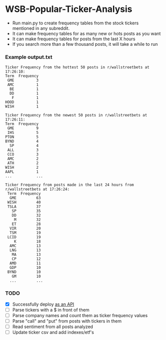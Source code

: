 # WSB-Popular-Ticker-Analysis
- Run main.py to create frequency tables from the stock tickers mentioned in any subreddit.
- It can make frequency tables for as many new or hots posts as you want
- It can make frequency tables for posts from the last X hours 
- If you search more than a few thousand posts, it will take a while to run

### Example output.txt
```
Ticker Frequency from the hottest 50 posts in r/wallstreetbets at 17:26:10:
Term  Frequency
 GME          3
 AMC          1
  BE          1
  DD          1
   F          1
HOOD          1
WISH          1 
```

```
Ticker Frequency from the newest 50 posts in r/wallstreetbets at 17:26:11:
Term  Frequency
 GME          9
 IHS          5
PTON          5
BYND          4
  SP          4
 ALL          3
 CCO          3
 AMC          2
 ATH          2
WISH          2
AAPL          1
...           ...
```

```
Ticker Frequency from posts made in the last 24 hours from r/wallstreetbets at 17:26:24:
 Term  Frequency
  GME         63
 WISH         40
 TSLA         37
   SP         35
   DD         32
    M         32
   ET         28
  VIR         20
  TSM         19
 LCID         19
    K         18
  AMC         13
  LNG         13
   MA         13
   CP         12
  AMD         11
  GDP         10
 BYND         10
   GM         10
  ...         ...
```


### TODO
- [x] Successfully deploy [as an API](https://www.github.com/am7590/WSB-Ticker-API)
- [ ] Parse tickers with a $ in front of them
- [ ] Parse company names and count them as ticker frequency values
- [ ] Parse "call" and "put" from posts with tickers in them
- [ ] Read sentiment from all posts analyzed 
- [ ] Update ticker csv and add indexes/etf's
